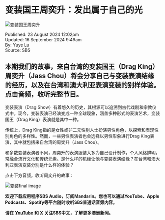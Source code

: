 # 变装国王周奕升：发出属于自己的光

![变装国王周奕升](https://images.sbs.com.au/dims4/default/543358a/2147483647/strip/true/crop/3000x3000+0+0/resize/1280x1280!/quality/90/?url=http%3A%2F%2Fsbs-au-brightspot.s3.amazonaws.com%2F94%2Fef%2Fe1ad98b1455d927f55fc7ac6d274%2Fsbs-podcasts-mandarin-aust-chinese-stories-3000x3000px-ltr.jpg&imwidth=960)

Published: 23 August 2024 12:02pm  
Updated: 16 September 2024 9:49am  
By: Yuye Lu  
Source: SBS  

## 本期我们的故事，来自台湾的变装国王（Drag King）周奕升（Jass Chou）将会分享自己与变装表演结缘的经历，以及在台湾和澳大利亚表演变装的别样体验。点击音频，收听完整节目。

变装表演（Drag Show）有着悠久的历史，其根源可以追溯到古代戏剧和宗教仪式中。现今，变装表演已经演变成一种全球现象，涵盖多种形式的表演艺术，变装国王（Drag King）表演就是其中一种。

传统上，Drag King指的是女性或非二元性别人士扮演男性角色，以探索和表现性别角色的多样性。然而，一些男性表演者也会选择以男性形象进行Drag King表演，其中就包括来自台湾的周奕升（Jass Chou）。

和多数变装表演者不同，周奕升的表演服装大多为自己设计制作，个人风格鲜明，常融合流行文化和传统元素。是什么样的机缘让他与变装表演结缘？在台湾和澳大利亚表演变装分别是什么样的体验？

点击下方音频，收听周奕升的故事：

![变装final image](https://images.sbs.com.au/dims4/default/4a9c6cc/2147483647/strip/true/crop/2768x1557+0+2/resize/1280x720!/quality/90/?url=http%3A%2F%2Fsbs-au-brightspot.s3.amazonaws.com%2F17%2Fa6%2F3b51686a48a8893025d2504629a8%2Fdsc00412.JPG&imwidth=600)

**欢迎下载应用程序SBS Audio，订阅Mandarin。您也可以通过YouTube、Apple Podcasts、Spotify等平台随时收听SBS普通话音频内容。**

**请在** [**YouTube**](https://www.youtube.com/channel/UC2XBFDlONPkfcrVmKjPkJRA) **和** [**X**](https://twitter.com/sbschinese) **关注SBS中文，了解更多澳洲新闻。**